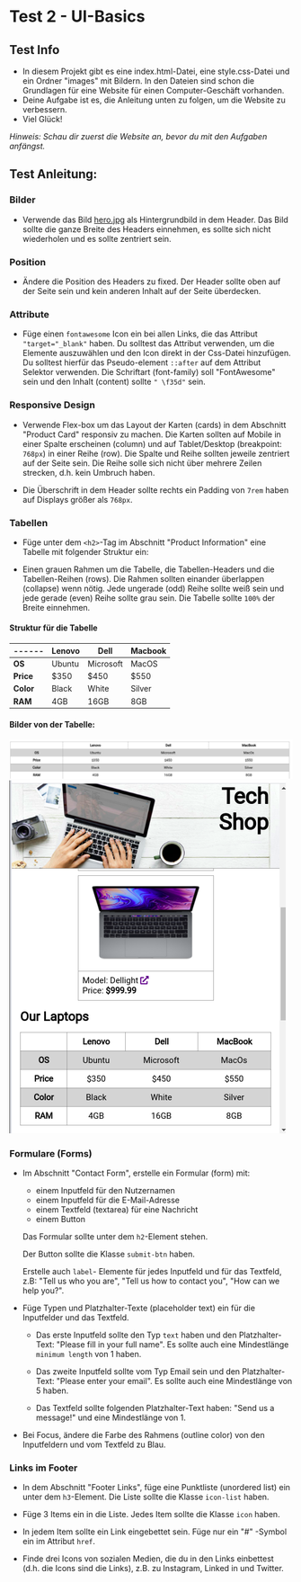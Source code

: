 # Test 2 - UI-Basics

## Test Info
 
* In diesem Projekt gibt es eine index.html-Datei, eine style.css-Datei und ein Ordner "images" mit Bildern. In den Dateien sind schon die Grundlagen für eine Website für einen Computer-Geschäft vorhanden.
* Deine Aufgabe ist es, die Anleitung unten zu folgen, um die Website zu verbessern. 
* Viel Glück! 

 *Hinweis: Schau dir zuerst die Website an, bevor du mit den Aufgaben anfängst.*

## Test Anleitung: 

### Bilder 
* Verwende das Bild [hero.jpg](./solution/images/hero.jpg) als Hintergrundbild in dem Header. Das Bild sollte die ganze Breite des Headers einnehmen, es sollte sich nicht wiederholen und es sollte zentriert sein.  

### Position
* Ändere die  Position des Headers zu fixed. Der Header sollte oben auf der Seite sein und kein anderen Inhalt auf der Seite überdecken. 

### Attribute
*  Füge einen `fontawesome` Icon ein bei allen Links, die das Attribut `"target="_blank"` haben. Du solltest das Attribut verwenden, um die Elemente  auszuwählen  und den Icon direkt in der Css-Datei hinzufügen. Du solltest hierfür das Pseudo-element `::after` auf dem Attribut Selektor verwenden. Die Schriftart (font-family) soll "FontAwesome"  sein und den Inhalt (content) sollte `" \f35d"` sein.

### Responsive Design
* Verwende Flex-box um das Layout der Karten  (cards) in dem Abschnitt "Product Card" responsiv zu machen. Die Karten sollten auf Mobile in einer Spalte erscheinen (column) und auf Tablet/Desktop (breakpoint: `768px`) in einer Reihe (row).  Die Spalte und Reihe sollten jeweile zentriert auf der Seite sein. Die Reihe solle sich nicht über mehrere Zeilen strecken, d.h. kein Umbruch haben. 

* Die Überschrift in dem  Header sollte rechts ein Padding  von `7rem` haben auf Displays größer als `768px`.

### Tabellen
* Füge unter dem `<h2>`-Tag im Abschnitt "Product Information" eine Tabelle mit folgender Struktur ein: 


* Einen grauen Rahmen um die Tabelle, die Tabellen-Headers und die Tabellen-Reihen (rows). Die Rahmen sollten einander überlappen (collapse) wenn nötig. Jede ungerade (odd) Reihe sollte weiß sein und jede gerade (even) Reihe sollte grau sein. Die Tabelle sollte `100%` der Breite einnehmen.

#### Struktur für die Tabelle 
|------|Lenovo|Dell|Macbook|
|-----------|------|----|-------|
|**OS**|Ubuntu|Microsoft|MacOS|
|**Price**|$350|$450|$550|
|**Color**|Black|White|Silver|
|**RAM**|4GB|16GB|8GB|

#### Bilder von der Tabelle:
![desktop](./images/reference-image-desktop.png)
![mobile](./images/reference-image-mobile.png)

### Formulare (Forms)

* Im Abschnitt "Contact Form", erstelle ein Formular (form) mit: 

  - einem  Inputfeld für den Nutzernamen
  - einem Inputfeld für die E-Mail-Adresse 
  - einem Textfeld (textarea) für eine Nachricht
  - einem Button 
  
  Das Formular sollte unter dem `h2`-Element stehen.

  Der Button sollte die Klasse `submit-btn` haben. 
  
  Erstelle auch  `label`- Elemente für jedes Inputfeld und für das Textfeld, z.B: "Tell us who you are", "Tell us how to contact you", "How can we help you?".


* Füge Typen und Platzhalter-Texte (placeholder text) ein für die Inputfelder und das Textfeld. 
  - Das erste Inputfeld sollte den Typ `text` haben und den Platzhalter-Text: "Please fill in your full name". Es sollte auch eine Mindestlänge `minimum length` von 1 haben.

  - Das zweite Inputfeld sollte vom Typ Email sein und den Platzhalter-Text: "Please enter your email". Es sollte auch eine Mindestlänge von 5 haben. 
  -  Das Textfeld sollte folgenden Platzhalter-Text haben: "Send us a message!" und eine Mindestlänge von 1.
* Bei  Focus, ändere die Farbe des Rahmens (outline color) von den Inputfeldern und vom Textfeld zu Blau.

### Links im Footer  
* In dem Abschnitt "Footer Links", füge eine Punktliste (unordered list) ein unter dem  `h3`-Element. Die Liste sollte die Klasse `icon-list` haben. 

- Füge 3 Items ein in die Liste. Jedes Item sollte die Klasse `icon` haben.

- In jedem  Item sollte ein Link eingebettet sein. Füge nur ein "#" -Symbol  ein im Attribut  `href`. 

- Finde drei Icons von sozialen Medien, die du in den Links einbettest (d.h. die Icons sind die Links), z.B. zu Instagram, Linked in und Twitter.

